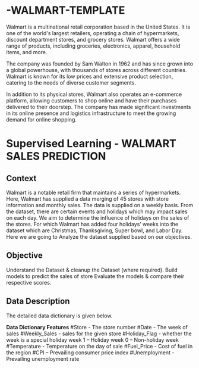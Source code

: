 # -WALMART-TEMPLATE
Walmart is a multinational retail corporation based in the United States. It is one of the world's largest retailers, operating a chain of hypermarkets, discount department stores, and grocery stores. 
Walmart offers a wide range of products, including groceries, electronics, apparel, household items, and more.

The company was founded by Sam Walton in 1962 and has since grown into a global powerhouse, with thousands of stores across different countries. 
Walmart is known for its low prices and extensive product selection, catering to the needs of diverse customer segments.

In addition to its physical stores, Walmart also operates an e-commerce platform, allowing customers to shop online and have their purchases delivered to their doorstep. 
The company has made significant investments in its online presence and logistics infrastructure to meet the growing demand for online shopping.
# Supervised Learning - WALMART SALES PREDICTION
## Context

Walmart is a notable retail firm that maintains a series of hypermarkets. Here, Walmart has supplied a data merging of 45 stores with store information and monthly sales. 
The data is supplied on a weekly basis. From the dataset, there are certain events and holidays which may impact sales on each day. We aim to determine the influence of holidays on the sales of the stores. 
For which Walmart has added four holidays’ weeks into the dataset which are Christmas, Thanksgiving, Super bowl, and Labor Day. Here we are going to Analyze the dataset supplied based on our objectives.

 
## Objective
Understand the Dataset & cleanup the Dataset (where required). Build models to predict the sales of store Evaluate the models & compare their respective scores.


## Data Description
The detailed data dictionary is given below.

**Data Dictionary Features**
#Store - The store number
#Date - The week of sales
#Weekly_Sales - sales for the given store
#Holiday_Flag - whether the week is a special holiday week 1 – Holiday week 0 – Non-holiday week
#Temperature - Temperature on the day of sale
#Fuel_Price - Cost of fuel in the region
#CPI – Prevailing consumer price index
#Unemployment - Prevailing unemployment rate
